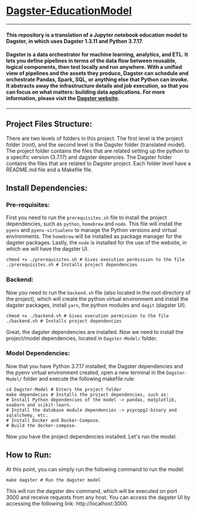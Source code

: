 # [Dagster-EducationModel](https://github.com/BrenoFariasdaSilva/Dagster-EducationModel)
---
#### This repository is a translation of a Jupyter notebook education model to Dagster, in which uses Dagster 1.3.11 and Python 3.7.17.
#### Dagster is a data orchestrator for machine learning, analytics, and ETL. It lets you define pipelines in terms of the data flow between reusable, logical components, then test locally and run anywhere. With a unified view of pipelines and the assets they produce, Dagster can schedule and orchestrate Pandas, Spark, SQL, or anything else that Python can invoke. It abstracts away the infrastructure details and job execution, so that you can focus on what matters: building data applications. For more information, please visit the [Dagster website](https://dagster.io/).
---

## Project Files Structure:
There are two levels of folders in this project. The first level is the project folder (root), and the second level is the Dagster folder (translated model). The project folder contains the files that are related setting up the python to a specific version (3.7.17) and dagster depencies. The Dagster folder contains the files that are related to Dagster project. Each folder level have a README.md file and a Makefile file.

## Install Dependencies:
### Pre-requisites:
First you need to run the `prerequisites.sh` file to install the project dependencies, such as `python`, `homebrew` and `node`. This file will install the `pyenv` and `pyenv-virtualenv` to manage the Python versions and virtual environments. The `homebrew` will be installed as package manager for the dagster packages. Lastly, the `node` is installed for the use of the website, in which we will have the dagster UI.

```shell
chmod +x ./prerequisites.sh # Gives execution permission to the file
./prerequisites.sh # Installs project dependencies
```

### Backend:
Now you need to run the `backend.sh` file (also located in the root directory of the project), which will create the python virtual environment and install the dagster packages, install `yarn`, the python modules and `dagit` (dagster UI).
```shell
chmod +x ./backend.sh # Gives execution permission to the file
./backend.sh # Installs project dependencies
```
Great, the dagster dependencies are installed. Now we need to install the project/model dependencies, located in `Dagster-Model/` folder.

### Model Dependencies:
Now that you have Python 3.7.17 installed, the Dagster dependencies and the pyenv virtual environment created, open a new terminal in the `Dagster-Model/` folder and execute the following makefile rule:

```shell
cd Dagster-Model # Enters the project folder
make dependecies # Installs the project dependencies, such as:
# Install Python dependencies of the model -> pandas, matplotlib, seaborn and scikit-learn.
# Install the database module dependencies -> psycopg2-binary and sqlalchemy, etc.
# Install Docker and Docker-Compose.
# Build the docker-compose.
```
Now you have the project dependencies installed. Let's run the model.
## How to Run:
At this point, you can simply run the following command to run the model:
```shell
make dagster # Run the dagster model
```
This will run the dagster dev command, which will be executed on port 3000 and receive requests from any host. You can access the dagster UI by accessing the following link: http://localhost:3000.